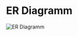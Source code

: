 # ER Diagramm
![ER Diagramm](https://docs.google.com/drawings/d/1bBJdcGZRbSk7324QuIhVu2JJapxYpFCpHe7KAannvA4/pub?w=1440&h=1080)
